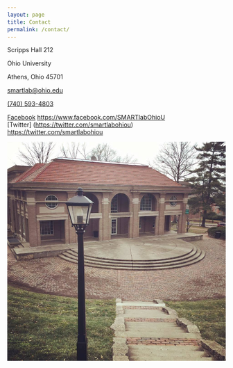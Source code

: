 ```yaml
---
layout: page
title: Contact
permalink: /contact/
---
```



Scripps Hall 212

Ohio University

Athens, Ohio 45701

[smartlab@ohio.edu](mailto:smartlab@ohio.edu)

[(740) 593-4803](tel://7405934803)

[Facebook](https://www.facebook.com/SMARTlabOhioU) https://www.facebook.com/SMARTlabOhioU
<br>
[Twitter] (https://twitter.com/smartlabohiou) https://twitter.com/smartlabohiou

![](/uploads/versions/scrippshall---x----960-960x---.jpg)
